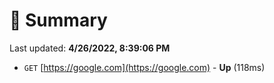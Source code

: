 # 📖 Summary
Last updated: **4/26/2022, 8:39:06 PM**

- `GET` [https://google.com](https://google.com) - **Up** (118ms)
